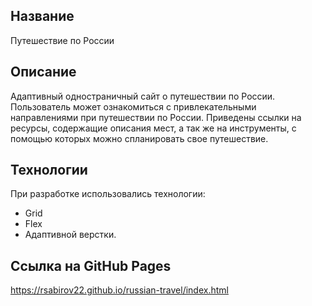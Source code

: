 ## Название

Путешествие по России

## Описание

Адаптивный одностраничный сайт о путешествии по России. Пользователь может ознакомиться с привлекательными направлениями при путешествии по России. Приведены ссылки на ресурсы, содержащие описания мест, а так же на инструменты, с помощью которых можно спланировать свое путешествие.

## Технологии

При разработке использовались технологии:
- Grid
- Flex
- Адаптивной верстки.

## Ссылка на GitHub Pages

https://rsabirov22.github.io/russian-travel/index.html

